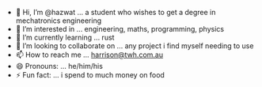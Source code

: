 - 👋 Hi, I’m @hazwat ... a student who wishes to get a degree in mechatronics engineering
- 👀 I’m interested in ... engineering, maths, programming, physics 
- 🌱 I’m currently learning ... rust
- 💞️ I’m looking to collaborate on ... any project i find myself needing to use
- 📫 How to reach me ... harrison@twh.com.au
- 😄 Pronouns: ... he/him/his
- ⚡ Fun fact: ... i spend to much money on food
<!---
hazwat/hazwat is a ✨ special ✨ repository because its `README.md` (this file) appears on your GitHub profile.
You can click the Preview link to take a look at your changes.
--->
